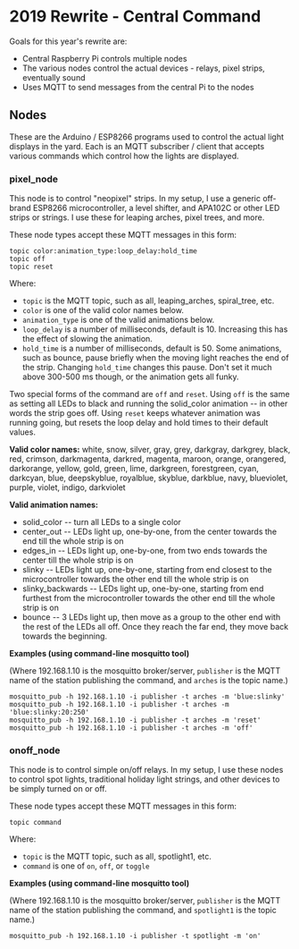 # 2019 Rewrite - Central Command

Goals for this year's rewrite are:

* Central Raspberry Pi controls multiple nodes
* The various nodes control the actual devices - relays, pixel strips, eventually sound
* Uses MQTT to send messages from the central Pi to the nodes



## Nodes

These are the Arduino / ESP8266 programs used to control the actual light displays in the yard. Each is an MQTT subscriber / client that accepts various commands which control how the lights are displayed.

### pixel_node

This node is to control "neopixel" strips. In my setup, I use a generic off-brand ESP8266 microcontroller, a level shifter, and APA102C or other LED strips or strings. I use these for leaping arches, pixel trees, and more.

These node types accept these MQTT messages in this form:

```
topic color:animation_type:loop_delay:hold_time
topic off
topic reset
```

Where:

* `topic` is the MQTT topic, such as all, leaping\_arches, spiral\_tree, etc.
* `color` is one of the valid color names below.
* `animation_type` is one of the valid animations below.
* `loop_delay` is a number of milliseconds, default is 10. Increasing this has the effect of slowing the animation.
* `hold_time` is a number of milliseconds, default is 50. Some animations, such as bounce, pause briefly when the moving light reaches the end of the strip. Changing `hold_time` changes this pause. Don't set it much above 300-500 ms though, or the animation gets all funky.

Two special forms of the command are `off` and `reset`. Using `off` is the same as setting all LEDs to black and running the solid_color animation -- in other words the strip goes off. Using `reset` keeps whatever animation was running going, but resets the loop delay and hold times to their default values.

**Valid color names:** white, snow, silver, gray, grey, darkgray, darkgrey, black, red, crimson, darkmagenta, darkred, magenta, maroon, orange, orangered, darkorange, yellow, gold, green, lime, darkgreen, forestgreen, cyan, darkcyan, blue, deepskyblue, royalblue, skyblue, darkblue, navy, blueviolet, purple, violet, indigo, darkviolet

**Valid animation names:** 

* solid_color -- turn all LEDs to a single color
* center_out -- LEDs light up, one-by-one, from the center towards the end till the whole strip is on
* edges_in -- LEDs light up, one-by-one, from two ends towards the center till the whole strip is on
* slinky -- LEDs light up, one-by-one, starting from end closest to the microcontroller towards the other end till the whole strip is on
* slinky_backwards -- LEDs light up, one-by-one, starting from end furthest from the microcontroller towards the other end till the whole strip is on
* bounce -- 3 LEDs light up, then move as a group to the other end with the rest of the LEDs all off. Once they reach the far end, they move back towards the beginning.

**Examples (using command-line mosquitto tool)**

(Where 192.168.1.10 is the mosquitto broker/server, `publisher` is the MQTT name of the station publishing the command, and `arches` is the topic name.)

```
mosquitto_pub -h 192.168.1.10 -i publisher -t arches -m 'blue:slinky'
mosquitto_pub -h 192.168.1.10 -i publisher -t arches -m 'blue:slinky:20:250'
mosquitto_pub -h 192.168.1.10 -i publisher -t arches -m 'reset'
mosquitto_pub -h 192.168.1.10 -i publisher -t arches -m 'off'

```

### onoff_node

This node is to control simple on/off relays. In my setup, I use these nodes to control spot lights, traditional holiday light strings, and other devices to be simply turned on or off.

These node types accept these MQTT messages in this form:

```
topic command
```

Where:

* `topic` is the MQTT topic, such as all, spotlight1, etc.
* `command` is one of `on`, `off`, or `toggle`

**Examples (using command-line mosquitto tool)**

(Where 192.168.1.10 is the mosquitto broker/server, `publisher` is the MQTT name of the station publishing the command, and `spotlight1` is the topic name.)

```
mosquitto_pub -h 192.168.1.10 -i publisher -t spotlight -m 'on'
```

